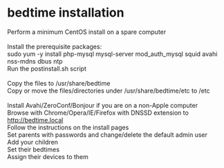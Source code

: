 bedtime installation
====================
Perform a minimum CentOS install on a spare computer<br>
<br>
Install the prerequisite packages:<br>
  sudo yum -y install php-mysql mysql-server mod_auth_mysql squid avahi nss-mdns dbus ntp
<br>
Run the postinstall.sh script<br>
<br>
Copy the files to /usr/share/bedtime<br>
Copy or move the files/directories under /usr/share/bedtime/etc to /etc<br>
<br>
Install Avahi/ZeroConf/Bonjour if you are on a non-Apple computer<br>
Browse with Chrome/Opera/IE/Firefox with DNSSD extension to http://bedtime.local<br>
Follow the instructions on the install pages<br>
Set parents with passwords and change/delete the default admin user<br>
Add your children<br>
Set their bedtimes<br>
Assign their devices to them<br>
